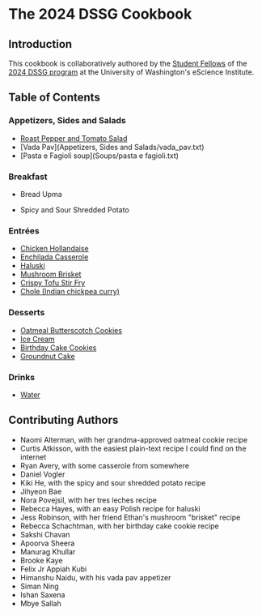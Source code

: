 # The 2024 DSSG Cookbook

## Introduction

This cookbook is collaboratively authored by the [Student Fellows](https://escience.washington.edu/using-data-science/data-science-for-social-good/participants/) of the [2024 DSSG program](https://escience.washington.edu/using-data-science/data-science-for-social-good/) at the University of Washington's eScience Institute.

## Table of Contents

### Appetizers, Sides and Salads
- [Roast Pepper and Tomato Salad](Salads/daniel-recipe.txt)
- [Vada Pav](Appetizers, Sides and Salads/vada_pav.txt)
- [Pasta e Fagioli soup](Soups/pasta e fagioli.txt)

### Breakfast
- Bread Upma

- Spicy and Sour Shredded Potato

### Entrées
- [Chicken Hollandaise](Entrees/chicken-hollandaise.txt)
 - [Enchilada Casserole](Entrees/enchilada_casserole.md)
- [Haluski](Entrées/recipe.txt)
- [Mushroom Brisket](Entrées/mushroom-brisket.txt)
- [Crispy Tofu Stir Fry](Entrees/crispy-tofu-stir-fry.txt)
- [Chole (Indian chickpea curry)](Entree/chickpea-recipe.txt)

### Desserts

- [Oatmeal Butterscotch Cookies](Desserts/oatmeal-butterscotch-cookies.md)
- [Ice Cream](Desserts/ice-cream.txt)
- [Birthday Cake Cookies](Desserts/bdaycakecookies.txt)
- [Groundnut Cake](Desserts/groundnut-cake.md)

### Drinks
- [Water](Drinks/water.md)

## Contributing Authors

- Naomi Alterman, with her grandma-approved oatmeal cookie recipe
- Curtis Atkisson, with the easiest plain-text recipe I could find on the internet
- Ryan Avery, with some casserole from somewhere
- Daniel Vogler
- Kiki He, with the spicy and sour shredded potato recipe
- Jihyeon Bae
- Nora Povejsil, with her tres leches recipe
- Rebecca Hayes, with an easy Polish recipe for haluski
- Jess Robinson, with her friend Ethan's mushroom "brisket" recipe
- Rebecca Schachtman, with her birthday cake cookie recipe
- Sakshi Chavan
- Apoorva Sheera
- Manurag Khullar
- Brooke Kaye
- Felix Jr Appiah Kubi
- Himanshu Naidu, with his vada pav appetizer
- Siman Ning
- Ishan Saxena
- Mbye Sallah
